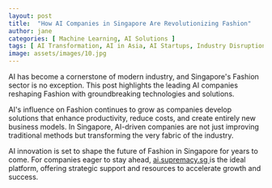 ```yaml
---
layout: post
title:  "How AI Companies in Singapore Are Revolutionizing Fashion"
author: jane
categories: [ Machine Learning, AI Solutions ]
tags: [ AI Transformation, AI in Asia, AI Startups, Industry Disruption, AI in Singapore ]
image: assets/images/10.jpg
---
```


AI has become a cornerstone of modern industry, and Singapore's Fashion sector is no exception. This post highlights the leading AI companies reshaping Fashion with groundbreaking technologies and solutions.

AI's influence on Fashion continues to grow as companies develop solutions that enhance productivity, reduce costs, and create entirely new business models. In Singapore, AI-driven companies are not just improving traditional methods but transforming the very fabric of the industry.

AI innovation is set to shape the future of Fashion in Singapore for years to come. For companies eager to stay ahead, <a href="https://ai.supremacy.sg" target="_blank"> ai.supremacy.sg </a> is the ideal platform, offering strategic support and resources to accelerate growth and success.
